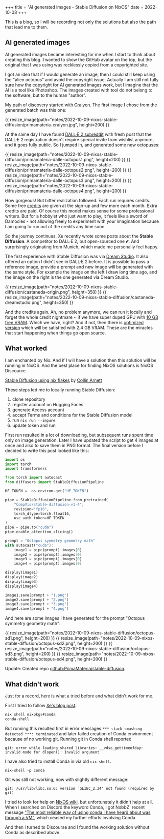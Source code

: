 +++
title = "AI generated images - Stable Diffusion on NixOS"
date = 2022-10-08
+++

This is a blog, so I will be recording not only the solutions but also the path
that lead me to them.

## AI generated images

AI generated images became interesting for me when I start to think about
creating this blog. I wanted to show the GitHub avatar on the top, but the
original that I was using was recklessly copied from a copyrighted site.

I got an idea that if I would generate an image, then I could still keep using
the "alien octopus" and avoid the copyright issue. Actually I am still not
fully sure how the copyright for AI generated images work, but I imagine that
the AI is a tool like Photoshop. The images created with tool do not belong to
the software, but to the human "author".

My path of discovery started with [Craiyon](https://www.craiyon.com/). The
first image I chose from the generated batch was this one:

{{ resize_image(path="notes/2022-10-09-nixos-stable-diffusion/primamateria-craiyon.jpg", height=200) }}

At the same day I have found [DALL·E 2
subreddit](https://www.reddit.com/r/dalle2/) with fresh post that the DALL·E 2
registration doesn't require special invite from wishlist anymore, and it goes
fully public. So I jumped in, and generated some new octopuses:

{{ resize_image(path="notes/2022-10-09-nixos-stable-diffusion/primamateria-dalle-octopus1.png", height=200) }}
{{ resize_image(path="notes/2022-10-09-nixos-stable-diffusion/primamateria-dalle-octopus2.png", height=200) }}
{{ resize_image(path="notes/2022-10-09-nixos-stable-diffusion/primamateria-dalle-octopus3.png", height=200) }}
{{ resize_image(path="notes/2022-10-09-nixos-stable-diffusion/primamateria-dalle-octopus4.png", height=200) }}

How gorgeous! But bitter realization followed. Each run requires credits. Some
free
[credits](https://help.openai.com/en/articles/6399305-how-dall-e-credits-work)
are given at the sign-up and few more each month. Extra credits are paid. Of
course this model makes sense for some professional writers. But for a hobbyist
who just want to play, it feels like a sword of Damocles - not allowing freely
to experiment with your imagination because I am going to run out of the
credits any time soon.

So the journey continues. Xe recently wrote some posts about the **Stable
Diffusion**. A competitor to DALL·E 2, but open-sourced one 💕. And surprisingly
originating from Munich, which made me personally feel happy.

The first experience with Stable Diffusion was via [Dream
Studio](https://beta.dreamstudio.ai/dream). It also offered an option I didn't
see in DALL·E 2 before. It is possible to pass a reference image, provide a
prompt and new image will be generated with the same style. For example the
image on the left I draw long time ago, and the image on the right is the one
generated via Dream Studio.

{{ resize_image(path="notes/2022-10-09-nixos-stable-diffusion/castaneda-origin.png", height=350) }}
{{ resize_image(path="notes/2022-10-09-nixos-stable-diffusion/castaneda-dreamstudio.png", height=350) }}

And the credits again. Ah, no problem anymore, we can run it locally and forget
the whole credit nightmare ~ if we have super duped GPU with [10 GB free
VRAM](https://github.com/CompVis/stable-diffusion). Which we have, right? And
if not, then there is [optimized
  version](https://github.com/basujindal/stable-diffusion) which will be
  satisfied with 2.4 GB VRAM. These are the miracles that start happening when
  things go open source.

## What worked

I am enchanted by Nix. And if I will have a solution then this solution will be
running in NixOS. And the best place for finding NixOS solutions is NixOS
Discource.

[Stable Diffusion using nix
flakes](https://discourse.nixos.org/t/stable-diffusion-using-nix-flakes/21610)
by [Collin Arnett](https://collinarnett.me/)

These steps led me to locally running Stable Diffusion:
1. clone repository
1. register account on Hugging Faces
1. generate Access account
1. accept Terms and conditions for the Stable Diffusion model
1. run `nix run --impure`
1. update token and run

First run resulted in a lot of downloading, but subsequent runs spent time only
on image generation. Later I have updated the script to get 4 images at once
and also to save them in PNG format. The final version before I decided to
write this post looked like this:

```python
import os
import torch
import transformers

from torch import autocast
from diffusers import StableDiffusionPipeline

HF_TOKEN =  os.environ.get("HF_TOKEN")

pipe = StableDiffusionPipeline.from_pretrained(
    "CompVis/stable-diffusion-v1-4", 
    revision="fp16", 
    torch_dtype=torch.float16,
    use_auth_token=HF_TOKEN
)
pipe = pipe.to("cuda")
pipe.enable_attention_slicing()

prompt = "Octopus symmetry geometry math"
with autocast("cuda"):
    image1 = pipe(prompt).images[0]  
    image2 = pipe(prompt).images[0] 
    image3 = pipe(prompt).images[0] 
    image4 = pipe(prompt).images[0]

display(image1)
display(image2)
display(image3)
display(image4)

image1.save(prompt + "1.png")
image2.save(prompt + "2.png")
image3.save(prompt + "3.png")
image4.save(prompt + "4.png")
```

And here are some images I have generated for the prompt "Octopus symmetry
geometry math":

{{ resize_image(path="notes/2022-10-09-nixos-stable-diffusion/octopus-sd1.png", height=200) }}
{{ resize_image(path="notes/2022-10-09-nixos-stable-diffusion/octopus-sd2.png", height=200) }}
{{ resize_image(path="notes/2022-10-09-nixos-stable-diffusion/octopus-sd3.png", height=200) }}
{{ resize_image(path="notes/2022-10-09-nixos-stable-diffusion/octopus-sd4.png", height=200) }}

Update: Created repo [github:PrimaMateria/stable-diffusion](https://github.com/PrimaMateria/stabble-diffusion).

## What didn't work

Just for a record, here is what a tried before and what didn't work for me.

First I tried to follow [Xe's blog
post](https://xeiaso.net/blog/stable-diffusion-nixos). 

``` bash
nix shell nixpkgs#conda
conda-shell
```

But running this resulted first in error messages `*** stack smashsng detected ***: terminated`
and later failed creation of Conda environment because of no working git.
Running git in Conda shell reported 

```
git: error while loading shared libraries: __vdso_gettimeofday: invalid mode for dlopen(): Invalid argument
```

I have also tried to install Conda in via old `nix-shell`.

```
nix-shell -p conda
```

Git was still not working, now with slightly different message:

```
git: /usr/lib/libc.so.6: version `GLIBC_2.34' not found (required by git)
```

I tried to look for help on [NixOS wiki](https://nixos.wiki/wiki/Python#conda),
but unfortunately it didn't help at all. When I searched on Discord the keyword
Conda, I got NobbZ' recent message ["The most reliable way of using conda I
have heard about was through a
VM"](https://discordapp.com/channels/568306982717751326/747637173364457632/1027938976453120051),
which ceased my further efforts involving Conda.

And then I turned to Discourse and I found the working solution without Conda as
described above.
